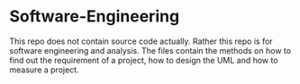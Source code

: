 # Software-Engineering
This repo does not contain source code actually. Rather this repo is for software engineering and analysis. The files contain the methods on how to find out the requirement of a project, how to design the UML and how to measure a project.
